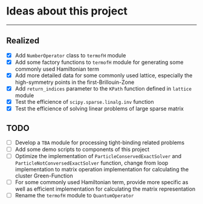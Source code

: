 # Ideas about this project

---

## Realized

- [x] Add `NumberOperator` class to `termofH` module
- [x] Add some factory functions to `termofH` module for generating some commonly used Hamiltonian term
- [x] Add more detailed data for some commonly used lattice, especially the high-symmetry points in the first-Brillouin-Zone
- [x] Add `return_indices` parameter to the `KPath` function defined in `lattice` module
- [x] Test the efficience of `scipy.sparse.linalg.inv` function
- [x] Test the efficience of solving linear problems of large sparse matrix

## TODO

- [ ] Develop a `TBA` module for processing tight-binding related problems
- [ ] Add some demo scripts to components of this project
- [ ] Optimize the implementation of `ParticleConservedExactSolver` and `ParticleNotConversedExactSolver` function, change from loop implementation to matrix operation implementation for calculating the cluster Green-Function
- [ ] For some commonly used Hamiltonian term, provide more specific as well as efficient implementation for calculating the matrix representation
- [ ] Rename the `termofH` module to `QuantumOperator`
